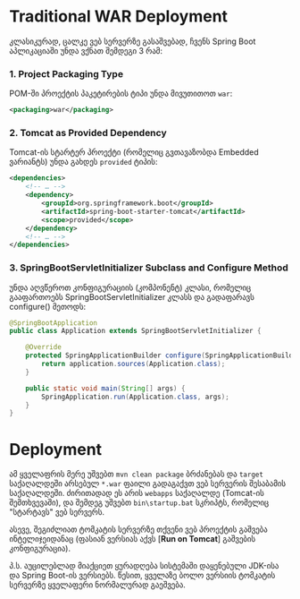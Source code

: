 # Traditional WAR Deployment

კლასიკურად, ცალკე ვებ სერვერზე გასაშვებად, ჩვენს Spring Boot აპლიკაციაში უნდა ვქნათ შემდეგი 3 რამ:

### 1. Project Packaging Type

POM-ში პროექტის პაკეტირების ტიპი უნდა მივუთითოთ `war`:

```xml
<packaging>war</packaging>
```

### 2. Tomcat as Provided Dependency

Tomcat-ის სტარტერ პროექტი (რომელიც გვთავაზობდა Embedded ვარიანტს) უნდა გახდეს `provided` ტიპის:

```xml
<dependencies>
    <!-- … -->
    <dependency>
        <groupId>org.springframework.boot</groupId>
        <artifactId>spring-boot-starter-tomcat</artifactId>
        <scope>provided</scope>
    </dependency>
    <!-- … -->
</dependencies>
```

### 3. SpringBootServletInitializer Subclass and Configure Method

უნდა აღვწეროთ კონფიგურაციის (კომპონენტ) კლასი, რომელიც გააფართოებს SpringBootServletInitializer კლასს და გადაფარავს
configure() მეთოდს:

```java
@SpringBootApplication
public class Application extends SpringBootServletInitializer {

    @Override
    protected SpringApplicationBuilder configure(SpringApplicationBuilder application) {
        return application.sources(Application.class);
    }

    public static void main(String[] args) {
        SpringApplication.run(Application.class, args);
    }
}
```

# Deployment

ამ ყველაფრის მერე უშვებთ `mvn clean package` ბრძანებას და `target` საქაღალდეში არსებულ `*.war` ფაილი გადაგაქვთ ვებ
სერვერის შესაბამის საქაღალდეში. ძირითადად ეს არის `webapps` საქაღალდე (Tomcat-ის შემთხვევაში), და შემდეგ უშვებთ
`bin\startup.bat` სკრიპტს, რომელიც "სტარტავს" ვებ სერვერს.

ასევე, შეგიძლიათ ტომკატის სერვერზე თქვენი ვებ პროექტის გაშვება ინტელიჯეიდანაც (ფასიან ვერსიას აქვს [**Run on Tomcat**]
გაშვების კონფიგურაცია).

პ.ს. აუცილებლად მიაქციეთ ყურადღება სისტემაში დაყენებული JDK-ისა და Spring Boot-ის ვერსიებს. წესით, ყველაზე ბოლო ვერსიის
ტომკატის სერვერზე ყველაფერი ნორმალურად გაეშვება.
